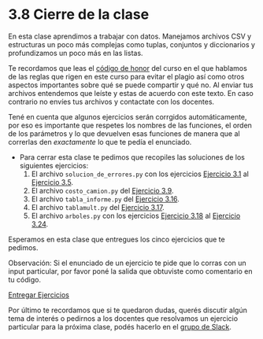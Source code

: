 # 3.8 Cierre de la clase

En esta clase aprendimos a trabajar con datos. Manejamos archivos CSV y estructuras un poco más complejas como tuplas, conjuntos y diccionarios y profundizamos un poco más en las listas.

Te recordamos que leas el [código de honor](../Codigo.md) del curso en el que hablamos de las reglas que rigen en este curso para evitar el plagio así como otros aspectos importantes sobre qué se puede compartir y qué no. Al enviar tus archivos entendemos que leíste y estas de acuerdo con este texto. En caso contrario no envíes tus archivos y contactate con los docentes.

Tené en cuenta que algunos ejercicios serán corrgidos automáticamente, por eso es importante que respetes los nombres de las funciones, el orden de los parámetros y lo que devuelven esas funciones de manera que al correrlas den _exactamente_ lo que te pedía el enunciado.


* Para cerrar esta clase te pedimos que recopiles las soluciones de los siguientes ejercicios:
    1. El archivo `solucion_de_errores.py` con los ejercicios [Ejercicio 3.1](../03_Datos/02_Bugs.md#ejercicio-31-semantica) al [Ejercicio 3.5](../03_Datos/02_Bugs.md#ejercicio-35-pisando-memoria).
    2. El archivo `costo_camion.py` del [Ejercicio 3.9](../03_Datos/03_Secuencias.md#ejercicio-39-la-funcion-zip).
    4. El archivo `tabla_informe.py` del [Ejercicio 3.16](../03_Datos/06_Formato.md#ejercicio-316-un-desafio-de-formato).
    5. El archivo `tablamult.py` del [Ejercicio 3.17](../03_Datos/06_Formato.md#ejercicio-317-tablas-de-multiplicar).
    3. El archivo `arboles.py` con los ejercicios [Ejercicio 3.18](../03_Datos/07_Arboles1.md#ejercicio-318-lectura-de-los-arboles-de-un-parque) al [Ejercicio 3.24](../03_Datos/07_Arboles1.md#ejercicio-324-especie-mas-inclinada-en-promedio).


Esperamos en esta clase que entregues los cinco ejercicios que te pedimos. 

Observación: Si el enunciado de un ejercicio te pide que lo corras con un input particular, por favor poné la salida que obtuviste como comentario en tu código. 

[Entregar Ejercicios](http://programacionpython.ecyt.unsam.edu.ar/unit/submission/3)

Por último te recordamos que si te quedaron dudas, querés discutir algún tema de interés o pedirnos a los docentes que resolvamos un ejercicio particular para la próxima clase, podés hacerlo en el [grupo de Slack](../Slack.md).



